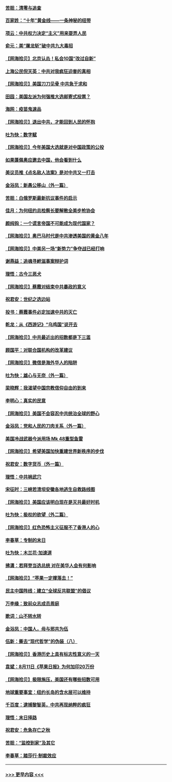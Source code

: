 #### [苦胆：清零与追查](../pages/nsc993/n12358501.md?t=08261751) 
#### [百家姓：“十年”黄金线——一条神秘的纽带](../pages/nsc993/n12358319.md?t=08261751) 
#### [项云：中共权力决定“主义”用来耍弄人民](../pages/nsc993/n12358172.md?t=08261751) 
#### [俞元：美“屠龙斩”破中共九大毒招](../pages/nsc993/n12357822.md?t=08261751) 
#### [【网海拾贝】北京认怂！私会10国“改过自新”](../pages/nsc993/n12357784.md?t=08261751) 
#### [上海公民倪天英：中共对我疯狂迫害的真相](../pages/nsc993/n12356341.md?t=08261751) 
#### [【网海拾贝】美国刀刀见骨 中共急于求和](../pages/nsc993/n12355511.md?t=08261751) 
#### [田园：美国左派为何强推大选邮寄式投票？](../pages/nsc993/n12352963.md?t=08261751) 
#### [海网：疫苗鬼速品](../pages/nsc993/n12354438.md?t=08261751) 
#### [【网海拾贝】退出中共，才能回到人民的怀抱](../pages/nsc993/n12352634.md?t=08261751) 
#### [吐为快：数字赋](../pages/nsc993/n12352317.md?t=08261751) 
#### [【网海拾贝】今年美国大选就是对中国政策的公投](../pages/nsc993/n12350973.md?t=08261751) 
#### [如果蓬佩奥应邀去中国，他会看到什么](../pages/nsc993/n12350945.md?t=08261751) 
#### [美议员推《点名敌人法案》是对中共又一打击](../pages/nsc993/n12350765.md?t=08261751) 
#### [金浴凤：新愚公移山（外一篇）](../pages/nsc993/n12350253.md?t=08261751) 
#### [苦胆：白俄罗斯最新抗议事件的启示](../pages/nsc993/n12349989.md?t=08261751) 
#### [佳月：为何纽约总检察长要解散全美步枪协会](../pages/nsc993/n12349939.md?t=08261751) 
#### [颜纯钩：一个谎言帝国不可能成为现代国家？](../pages/nsc993/n12349898.md?t=08261751) 
#### [【网海拾贝】奥巴马时代是中共渗透美国的黄金八年](../pages/nsc993/n12349284.md?t=08261751) 
#### [【网海拾贝】中美另一场“新势力”争夺战已经打响](../pages/nsc993/n12346998.md?t=08261751) 
#### [谢燕益：追魂寻衅滋事案辩护词](../pages/nsc993/n12346892.md?t=08261751) 
#### [理悟：古今三恶犬](../pages/nsc993/n12345190.md?t=08261751) 
#### [【网海拾贝】蔡霞对结束中共暴政的意义](../pages/nsc993/n12344263.md?t=08261751) 
#### [祝君安：世纪之选边站](../pages/nsc993/n12342382.md?t=08261751) 
#### [投书：蔡霞事件必定加速中共的灭亡](../pages/nsc993/n12341881.md?t=08261751) 
#### [乾龙：从《西游记》“乌鸡国”说开去](../pages/nsc993/n12341690.md?t=08261751) 
#### [【网海拾贝】中共最近出的招数都是下三滥](../pages/nsc993/n12341593.md?t=08261751) 
#### [顾国平：对联合国机构的改革建议](../pages/nsc993/n12339928.md?t=08261751) 
#### [【网海拾贝】微信是海外华人的陷阱](../pages/nsc993/n12338868.md?t=08261751) 
#### [吐为快：雄心与无奈（外一篇）](../pages/nsc993/n12338132.md?t=08261751) 
#### [梁晓辉：我渴望中国宗教信仰自由的到来](../pages/nsc993/n12336657.md?t=08261751) 
#### [李明心：真实的民意](../pages/nsc993/n12336089.md?t=08261751) 
#### [【网海拾贝】美国不会容忍中共统治全球的野心](../pages/nsc993/n12336063.md?t=08261751) 
#### [金浴凤：党和人民的刀肉关系（外一篇）](../pages/nsc993/n12335834.md?t=08261751) 
#### [美国冷战武器今派用场 Mk 48重型鱼雷](../pages/nsc993/n12335354.md?t=08261751) 
#### [【网海拾贝】希望美国加快重建世界新秩序的步伐](../pages/nsc993/n12334224.md?t=08261751) 
#### [祝君安：数字货币（外一篇）](../pages/nsc993/n12334186.md?t=08261751) 
#### [理悟：中共祸武穴](../pages/nsc993/n12333962.md?t=08261751) 
#### [宋征时：三峡若溃坝安徽各地逃生自救路线图](../pages/nsc993/n12332450.md?t=08261751) 
#### [【网海拾贝】美国应该明白现在是灭共最好时机](../pages/nsc993/n12332313.md?t=08261751) 
#### [吐为快：极权的欲望（外二篇）](../pages/nsc993/n12332089.md?t=08261751) 
#### [【网海拾贝】红色恐怖主义征服不了香港人的心](../pages/nsc993/n12329296.md?t=08261751) 
#### [李春草：专制的末日](../pages/nsc993/n12329079.md?t=08261751) 
#### [吐为快：木兰花‧加速道](../pages/nsc993/n12327366.md?t=08261751) 
#### [拂潇：若拜登当选总统 对在美华人会有何影响](../pages/nsc993/n12295996.md?t=08261751) 
#### [【网海拾贝】“苹果一定撑落去！”](../pages/nsc993/n12326784.md?t=08261751) 
#### [民主中国阵线：建立“全球反共联盟”的倡议](../pages/nsc993/n12324177.md?t=08261751) 
#### [万李缘：致前众志成员周庭](../pages/nsc993/n12324635.md?t=08261751) 
#### [歌词：山不转水转](../pages/nsc993/n12324599.md?t=08261751) 
#### [金浴凤：中国人，毋与邪共为伍](../pages/nsc993/n12324257.md?t=08261751) 
#### [伍新：撕去“现代哲学”的伪装（八）](../pages/nsc993/n12324188.md?t=08261751) 
#### [【网海拾贝】香港历史上具有标志性意义的一天](../pages/nsc993/n12324021.md?t=08261751) 
#### [袁斌：8月11日《苹果日报》为何加印20万份](../pages/nsc993/n12323955.md?t=08261751) 
#### [【网海拾贝】极限施压，美国还有哪些招数可用](../pages/nsc993/n12322512.md?t=08261751) 
#### [地球重要事宜：纽约长岛的含水层可以维持](../pages/nsc993/n12321844.md?t=08261751) 
#### [千百度：逮捕黎智英，中共再现纳粹的疯狂](../pages/nsc993/n12321777.md?t=08261751) 
#### [理悟：末日择路](../pages/nsc993/n12320812.md?t=08261751) 
#### [祝君安：危急存亡之秋](../pages/nsc993/n12320795.md?t=08261751) 
#### [苦胆：“监控到家”及其它](../pages/nsc993/n12320751.md?t=08261751) 
#### [李春草：踏莎行·制裁效应](../pages/nsc993/n12318290.md?t=08261751) 

----
#### [ >>> 更早内容 <<< ](../indexes/nsc993-earlier.md)
